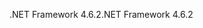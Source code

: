 <span data-ttu-id="d75f8-101">.NET Framework 4.6.2</span><span class="sxs-lookup"><span data-stu-id="d75f8-101">.NET Framework 4.6.2</span></span>